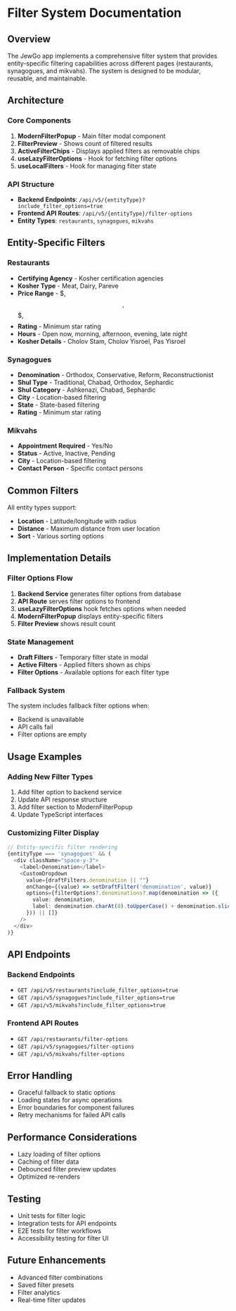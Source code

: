 # Filter System Documentation

## Overview

The JewGo app implements a comprehensive filter system that provides entity-specific filtering capabilities across different pages (restaurants, synagogues, and mikvahs). The system is designed to be modular, reusable, and maintainable.

## Architecture

### Core Components

1. **ModernFilterPopup** - Main filter modal component
2. **FilterPreview** - Shows count of filtered results
3. **ActiveFilterChips** - Displays applied filters as removable chips
4. **useLazyFilterOptions** - Hook for fetching filter options
5. **useLocalFilters** - Hook for managing filter state

### API Structure

- **Backend Endpoints**: `/api/v5/{entityType}?include_filter_options=true`
- **Frontend API Routes**: `/api/v5/{entityType}/filter-options`
- **Entity Types**: `restaurants`, `synagogues`, `mikvahs`

## Entity-Specific Filters

### Restaurants
- **Certifying Agency** - Kosher certification agencies
- **Kosher Type** - Meat, Dairy, Pareve
- **Price Range** - $, $$, $$$, $$$$
- **Rating** - Minimum star rating
- **Hours** - Open now, morning, afternoon, evening, late night
- **Kosher Details** - Cholov Stam, Cholov Yisroel, Pas Yisroel

### Synagogues
- **Denomination** - Orthodox, Conservative, Reform, Reconstructionist
- **Shul Type** - Traditional, Chabad, Orthodox, Sephardic
- **Shul Category** - Ashkenazi, Chabad, Sephardic
- **City** - Location-based filtering
- **State** - State-based filtering
- **Rating** - Minimum star rating

### Mikvahs
- **Appointment Required** - Yes/No
- **Status** - Active, Inactive, Pending
- **City** - Location-based filtering
- **Contact Person** - Specific contact persons

## Common Filters

All entity types support:
- **Location** - Latitude/longitude with radius
- **Distance** - Maximum distance from user location
- **Sort** - Various sorting options

## Implementation Details

### Filter Options Flow

1. **Backend Service** generates filter options from database
2. **API Route** serves filter options to frontend
3. **useLazyFilterOptions** hook fetches options when needed
4. **ModernFilterPopup** displays entity-specific filters
5. **Filter Preview** shows result count

### State Management

- **Draft Filters** - Temporary filter state in modal
- **Active Filters** - Applied filters shown as chips
- **Filter Options** - Available options for each filter type

### Fallback System

The system includes fallback filter options when:
- Backend is unavailable
- API calls fail
- Filter options are empty

## Usage Examples

### Adding New Filter Types

1. Add filter option to backend service
2. Update API response structure
3. Add filter section to ModernFilterPopup
4. Update TypeScript interfaces

### Customizing Filter Display

```typescript
// Entity-specific filter rendering
{entityType === 'synagogues' && (
  <div className="space-y-3">
    <label>Denomination</label>
    <CustomDropdown
      value={draftFilters.denomination || ""}
      onChange={(value) => setDraftFilter('denomination', value)}
      options={filterOptions?.denominations?.map(denomination => ({
        value: denomination,
        label: denomination.charAt(0).toUpperCase() + denomination.slice(1)
      })) || []}
    />
  </div>
)}
```

## API Endpoints

### Backend Endpoints

- `GET /api/v5/restaurants?include_filter_options=true`
- `GET /api/v5/synagogues?include_filter_options=true`
- `GET /api/v5/mikvahs?include_filter_options=true`

### Frontend API Routes

- `GET /api/restaurants/filter-options`
- `GET /api/v5/synagogues/filter-options`
- `GET /api/v5/mikvahs/filter-options`

## Error Handling

- Graceful fallback to static options
- Loading states for async operations
- Error boundaries for component failures
- Retry mechanisms for failed API calls

## Performance Considerations

- Lazy loading of filter options
- Caching of filter data
- Debounced filter preview updates
- Optimized re-renders

## Testing

- Unit tests for filter logic
- Integration tests for API endpoints
- E2E tests for filter workflows
- Accessibility testing for filter UI

## Future Enhancements

- Advanced filter combinations
- Saved filter presets
- Filter analytics
- Real-time filter updates

